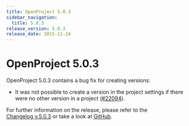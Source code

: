 ```yaml
---
title: OpenProject 5.0.3
sidebar_navigation:
  title: 5.0.3
release_version: 5.0.3
release_date: 2015-11-24
---
```


# OpenProject 5.0.3

OpenProject 5.0.3 contains a bug fix for creating versions:

  - It was not possible to create a version in the project settings if
    there were no other version in a project
    ([#22094](https://community.openproject.org/work_packages/22094)).

For further information on the release, please refer to the  
[Changelog v.5.0.3](https://community.openproject.org/versions/782) 
or take a look at
[GitHub](https://github.com/opf/openproject/tree/v5.0.3).

